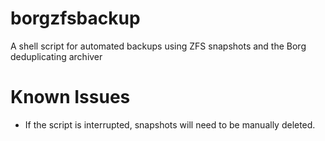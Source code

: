 # borgzfsbackup
A shell script for automated backups using ZFS snapshots and the Borg deduplicating archiver

# Known Issues
- If the script is interrupted, snapshots will need to be manually deleted.
